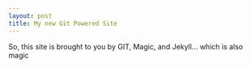 ```yaml
---
layout: post
title: My new Git Powered Site
---
```

So, this site is brought to you by GIT, Magic, and Jekyll... which is also magic
